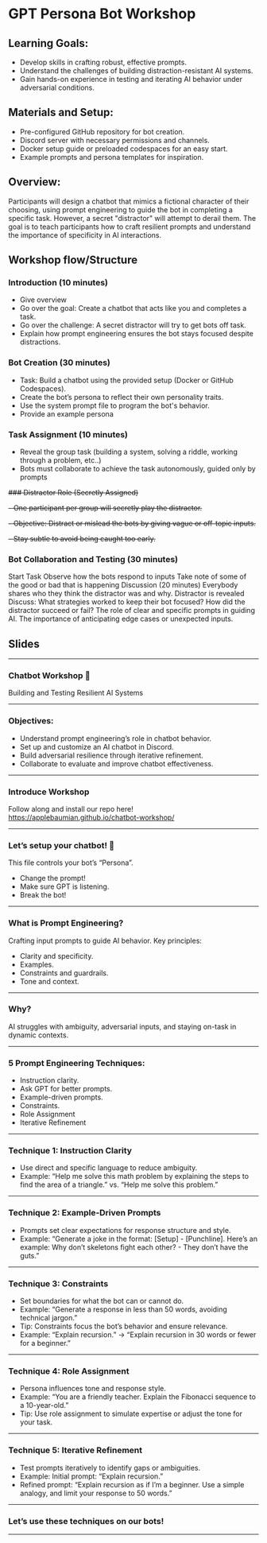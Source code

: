 # GPT Persona Bot Workshop
## Learning Goals:
- Develop skills in crafting robust, effective prompts.
- Understand the challenges of building distraction-resistant AI systems.
- Gain hands-on experience in testing and iterating AI behavior under adversarial conditions.


## Materials and Setup:
- Pre-configured GitHub repository for bot creation.
- Discord server with necessary permissions and channels.
- Docker setup guide or preloaded codespaces for an easy start.
- Example prompts and persona templates for inspiration.

## Overview:
Participants will design a chatbot that mimics a fictional character of their choosing, using prompt engineering to guide the bot in completing a specific task. However, a secret "distractor" will attempt to derail them. The goal is to teach participants how to craft resilient prompts and understand the importance of specificity in AI interactions.

## Workshop flow/Structure


### Introduction (10 minutes)
- Give overview
- Go over the goal: Create a chatbot that acts like you and completes a task.
- Go over the challenge: A secret distractor will try to get bots off task.
- Explain how prompt engineering ensures the bot stays focused despite distractions.
### Bot Creation (30 minutes)
- Task: Build a chatbot using the provided setup (Docker or GitHub Codespaces).
- Create the bot’s persona to reflect their own personality traits.
- Use the system prompt file to program the bot's behavior.
- Provide an example persona
### Task Assignment (10 minutes)
- Reveal the group task (building a system, solving a riddle, working through a problem, etc..)
- Bots must collaborate to achieve the task autonomously, guided only by prompts

~~### Distractor Role (Secretly Assigned)~~

~~- One participant per group will secretly play the distractor.~~

~~- Objective: Distract or mislead the bots by giving vague or off-topic inputs.~~

~~- Stay subtle to avoid being caught too early.~~

### Bot Collaboration and Testing (30 minutes)
Start Task
Observe how the bots respond to inputs
Take note of some of the good or bad that is happening
Discussion (20 minutes)
Everybody shares who they think the distractor was and why.
Distractor is revealed
Discuss:
What strategies worked to keep their bot focused?
How did the distractor succeed or fail?
The role of clear and specific prompts in guiding AI.
The importance of anticipating edge cases or unexpected inputs.



## Slides

---

### Chatbot Workshop 💬
Building and Testing Resilient AI Systems

---

### Objectives:
- Understand prompt engineering’s role in chatbot behavior.
- Set up and customize an AI chatbot in Discord.
- Build adversarial resilience through iterative refinement.
- Collaborate to evaluate and improve chatbot effectiveness.

---

### Introduce Workshop
Follow along and install our repo here!
https://applebaumian.github.io/chatbot-workshop/

---

### Let’s setup your chatbot! 🤖

This file controls your bot’s “Persona”.
- Change the prompt!
- Make sure GPT is listening.
- Break the bot!

---

### What is Prompt Engineering?

Crafting input prompts to guide AI behavior.
Key principles:
- Clarity and specificity.
- Examples.
- Constraints and guardrails.
- Tone and context.

---

### Why?
AI struggles with ambiguity, adversarial inputs, and staying on-task in dynamic contexts.

---

### 5 Prompt Engineering Techniques:
- Instruction clarity.
- Ask GPT for better prompts.
- Example-driven prompts.
- Constraints.
- Role Assignment
- Iterative Refinement

---

### Technique 1: Instruction Clarity
- Use direct and specific language to reduce ambiguity.
- Example: “Help me solve this math problem by explaining the steps to find the area of a triangle.” vs. “Help me solve this problem.”

---

### Technique 2: Example-Driven Prompts
- Prompts set clear expectations for response structure and style.
- Example: “Generate a joke in the format: [Setup] - [Punchline]. Here’s an example: Why don’t skeletons fight each other? - They don’t have the guts.”

---

### Technique 3: Constraints
- Set boundaries for what the bot can or cannot do.
- Example: “Generate a response in less than 50 words, avoiding technical jargon.”
- Tip: Constraints focus the bot’s behavior and ensure relevance.
- Example: “Explain recursion.” → “Explain recursion in 30 words or fewer for a beginner.”

---

### Technique 4: Role Assignment
- Persona influences tone and response style.
- Example: “You are a friendly teacher. Explain the Fibonacci sequence to a 10-year-old.”
- Tip: Use role assignment to simulate expertise or adjust the tone for your task.

---

### Technique 5: Iterative Refinement
- Test prompts iteratively to identify gaps or ambiguities.
- Example: Initial prompt: “Explain recursion.”
- Refined prompt: “Explain recursion as if I’m a beginner. Use a simple analogy, and limit your response to 50 words.”

---

### Let’s use these techniques on our bots!

---

